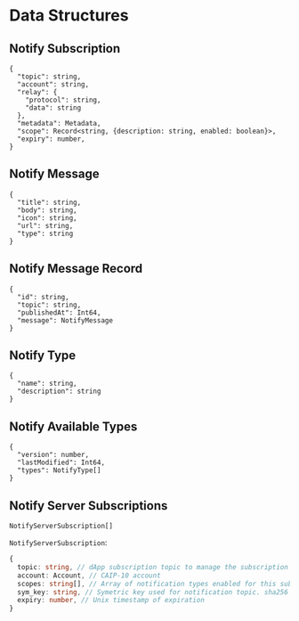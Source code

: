 # Data Structures

## Notify Subscription

```jsonc
{
  "topic": string,
  "account": string,
  "relay": {
    "protocol": string,
    "data": string
  },  
  "metadata": Metadata,
  "scope": Record<string, {description: string, enabled: boolean}>,
  "expiry": number,
}
```

## Notify Message

```jsonc
{
  "title": string,
  "body": string,
  "icon": string,
  "url": string,
  "type": string
}
```

## Notify Message Record

```jsonc
{
  "id": string,
  "topic": string,
  "publishedAt": Int64,
  "message": NotifyMessage
}
```

## Notify Type

```jsonc
{
  "name": string,
  "description": string
}
```

## Notify Available Types

```jsonc
{
  "version": number,
  "lastModified": Int64,
  "types": NotifyType[]
}
```

## Notify Server Subscriptions

```jsonc
NotifyServerSubscription[]
```

`NotifyServerSubscription`:
```typescript
{
  topic: string, // dApp subscription topic to manage the subscription and call wc_notifySubscriptionUpdate and wc_notifySubscriptionDelete
  account: Account, // CAIP-10 account
  scopes: string[], // Array of notification types enabled for this subscription
  sym_key: string, // Symetric key used for notification topic. sha256 to get notify topic
  expiry: number, // Unix timestamp of expiration
}
```
